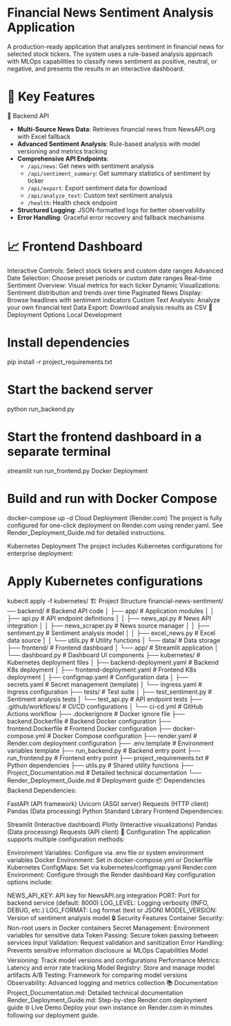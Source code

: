 # Financial News Sentiment Analysis Application
A production-ready application that analyzes sentiment in financial news for selected stock tickers. The system uses a rule-based analysis approach with MLOps capabilities to classify news sentiment as positive, neutral, or negative, and presents the results in an interactive dashboard.

# 🧠 Key Features
🔄 Backend API
- **Multi-Source News Data**: Retrieves financial news from NewsAPI.org with Excel fallback
- **Advanced Sentiment Analysis**: Rule-based analysis with model versioning and metrics tracking
- **Comprehensive API Endpoints**:
  - `/api/news`: Get news with sentiment analysis
  - `/api/sentiment_summary`: Get summary statistics of sentiment by ticker
  - `/api/export`: Export sentiment data for download
  - `/api/analyze_text`: Custom text sentiment analysis
  - `/health`: Health check endpoint
- **Structured Logging**: JSON-formatted logs for better observability
- **Error Handling**: Graceful error recovery and fallback mechanisms
# 📈 Frontend Dashboard
Interactive Controls: Select stock tickers and custom date ranges
Advanced Date Selection: Choose preset periods or custom date ranges
Real-time Sentiment Overview: Visual metrics for each ticker
Dynamic Visualizations: Sentiment distribution and trends over time
Paginated News Display: Browse headlines with sentiment indicators
Custom Text Analysis: Analyze your own financial text
Data Export: Download analysis results as CSV
🚀 Deployment Options
Local Development
# Install dependencies
pip install -r project_requirements.txt

# Start the backend server
python run_backend.py

# Start the frontend dashboard in a separate terminal
streamlit run run_frontend.py
Docker Deployment
# Build and run with Docker Compose
docker-compose up -d
Cloud Deployment (Render.com)
The project is fully configured for one-click deployment on Render.com using render.yaml. See Render_Deployment_Guide.md for detailed instructions.

Kubernetes Deployment
The project includes Kubernetes configurations for enterprise deployment:

# Apply Kubernetes configurations
kubectl apply -f kubernetes/
🏗️ Project Structure
financial-news-sentiment/
── backend/                 # Backend API code
│   ├── app/                 # Application modules
│   │   ├── api.py           # API endpoint definitions
│   │   ├── news_api.py      # News API integration
│   │   ├── news_scraper.py  # News source manager
│   │   ├── sentiment.py     # Sentiment analysis model
│   │   ├── excel_news.py    # Excel data source
│   │   └── utils.py         # Utility functions
│   └── data/                # Data storage
├── frontend/                # Frontend dashboard
│   └── app/                 # Streamlit application
│       └── dashboard.py     # Dashboard UI components
├── kubernetes/              # Kubernetes deployment files
│   ├── backend-deployment.yaml  # Backend K8s deployment
│   ├── frontend-deployment.yaml # Frontend K8s deployment
│   ├── configmap.yaml           # Configuration data
│   ├── secrets.yaml             # Secret management (template)
│   └── ingress.yaml             # Ingress configuration
├── tests/                   # Test suite
│   ├── test_sentiment.py    # Sentiment analysis tests
│   └── test_api.py          # API endpoint tests
├── .github/workflows/       # CI/CD configurations
│   └── ci-cd.yml            # GitHub Actions workflow
├── .dockerignore            # Docker ignore file
├── backend.Dockerfile       # Backend Docker configuration
├── frontend.Dockerfile      # Frontend Docker configuration
├── docker-compose.yml       # Docker Compose configuration
├── render.yaml              # Render.com deployment configuration
├── .env.template            # Environment variables template
├── run_backend.py           # Backend entry point
├── run_frontend.py          # Frontend entry point
├── project_requirements.txt # Python dependencies
├── utils.py                 # Shared utility functions
├── Project_Documentation.md # Detailed technical documentation
└── Render_Deployment_Guide.md # Deployment guide
📦 Dependencies
Backend Dependencies:

FastAPI (API framework)
Uvicorn (ASGI server)
Requests (HTTP client)
Pandas (Data processing)
Python Standard Library
Frontend Dependencies:

Streamlit (Interactive dashboard)
Plotly (Interactive visualizations)
Pandas (Data processing)
Requests (API client)
🔧 Configuration
The application supports multiple configuration methods:

Environment Variables: Configure via .env file or system environment variables
Docker Environment: Set in docker-compose.yml or Dockerfile
Kubernetes ConfigMaps: Set via kubernetes/configmap.yaml
Render.com Environment: Configure through the Render dashboard
Key configuration options include:

NEWS_API_KEY: API key for NewsAPI.org integration
PORT: Port for backend service (default: 8000)
LOG_LEVEL: Logging verbosity (INFO, DEBUG, etc.)
LOG_FORMAT: Log format (text or JSON)
MODEL_VERSION: Version of sentiment analysis model
🔒 Security Features
Container Security: Non-root users in Docker containers
Secret Management: Environment variables for sensitive data
Token Passing: Secure token passing between services
Input Validation: Request validation and sanitization
Error Handling: Prevents sensitive information disclosure
📊 MLOps Capabilities
Model Versioning: Track model versions and configurations
Performance Metrics: Latency and error rate tracking
Model Registry: Store and manage model artifacts
A/B Testing: Framework for comparing model versions
Observability: Advanced logging and metrics collection
📚 Documentation
Project_Documentation.md: Detailed technical documentation
Render_Deployment_Guide.md: Step-by-step Render.com deployment guide
🌐 Live Demo
Deploy your own instance on Render.com in minutes following our deployment guide.

